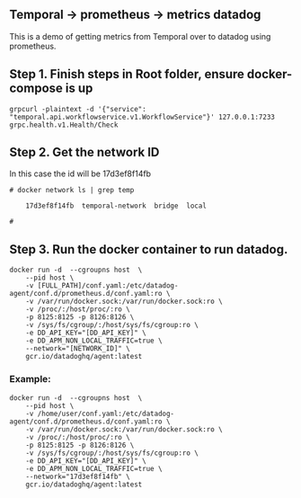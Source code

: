 ## Temporal -> prometheus -> metrics datadog

This is a demo of getting metrics from Temporal over to datadog using prometheus. 


## Step 1. Finish steps in Root folder, ensure docker-compose is up
```
grpcurl -plaintext -d '{"service": "temporal.api.workflowservice.v1.WorkflowService"}' 127.0.0.1:7233 grpc.health.v1.Health/Check

```

## Step 2. Get the network ID 

In this case the id will be 17d3ef8f14fb
```
# docker network ls | grep temp
    
    17d3ef8f14fb  temporal-network  bridge  local

#
```


## Step 3. Run the docker container to run datadog. 
```
docker run -d  --cgroupns host  \
    --pid host \
    -v [FULL_PATH]/conf.yaml:/etc/datadog-agent/conf.d/prometheus.d/conf.yaml:ro \
    -v /var/run/docker.sock:/var/run/docker.sock:ro \
    -v /proc/:/host/proc/:ro \
    -p 8125:8125 -p 8126:8126 \
    -v /sys/fs/cgroup/:/host/sys/fs/cgroup:ro \
    -e DD_API_KEY="[DD_API_KEY]" \
    -e DD_APM_NON_LOCAL_TRAFFIC=true \
    --network="[NETWORK_ID]" \
    gcr.io/datadoghq/agent:latest
```


### Example: 
```
docker run -d  --cgroupns host  \
    --pid host \
    -v /home/user/conf.yaml:/etc/datadog-agent/conf.d/prometheus.d/conf.yaml:ro \
    -v /var/run/docker.sock:/var/run/docker.sock:ro \
    -v /proc/:/host/proc/:ro \
    -p 8125:8125 -p 8126:8126 \
    -v /sys/fs/cgroup/:/host/sys/fs/cgroup:ro \
    -e DD_API_KEY="[DD_API_KEY]" \
    -e DD_APM_NON_LOCAL_TRAFFIC=true \
    --network="17d3ef8f14fb" \
    gcr.io/datadoghq/agent:latest
```
